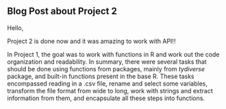 ## Blog Post about Project 2

Hello,

Project 2 is done now and it was amazing to work with API!!

In Project 1, the goal was to work with functions in R and work out the code organization and readability. In summary, there were several tasks that should be done using functions from packages, mainly from *tydiverse* package, and built-in functions present in the base R. These tasks encompassed reading in a .csv file, rename and select some variables, transform the file format from wide to long, work with strings and extract information from them, and encapsulate all these steps into functions.


